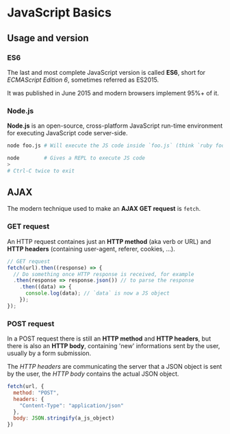 # JavaScript Basics

## Usage and version

### ES6

The last and most complete JavaScript version is called **ES6**, short for _ECMAScript Edition 6_, sometimes referred as ES2015.

It was published in June 2015 and modern browsers implement 95%+ of it.

### Node.js

**Node.js** is an open-source, cross-platform JavaScript run-time environment for executing JavaScript code server-side.

```bash
node foo.js # Will execute the JS code inside `foo.js` (think `ruby foo.rb`)
```

```bash
node        # Gives a REPL to execute JS code
>
# Ctrl-C twice to exit
```

## AJAX

The modern technique used to make an **AJAX GET request** is `fetch`.

### GET request

An HTTP request containes just an **HTTP method** (aka verb or URL) and **HTTP headers** (containing user-agent, referer, cookies, ...).

```javascript
// GET request
fetch(url).then((response) => {
  // Do something once HTTP response is received, for example
  .then(response => response.json()) // to parse the response
    .then((data) => {
      console.log(data); // `data` is now a JS object
    });
});
```

### POST request

In a POST request there is still an **HTTP method** and **HTTP headers**, but there is also an **HTTP body**, containing 'new' informations sent by the user, usually by a form submission.

The _HTTP headers_ are communicating the server that a JSON object is sent by the user, the _HTTP body_ contains the actual JSON object.

```javascript
fetch(url, {
  method: "POST",
  headers: {
    "Content-Type": "application/json"
  },
  body: JSON.stringify(a_js_object)
})
```





